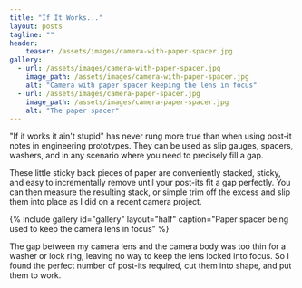 ```yaml
---
title: "If It Works..."
layout: posts
tagline: ""
header:
    teaser: /assets/images/camera-with-paper-spacer.jpg
gallery:
  - url: /assets/images/camera-with-paper-spacer.jpg
    image_path: /assets/images/camera-with-paper-spacer.jpg
    alt: "Camera with paper spacer keeping the lens in focus"
  - url: /assets/images/camera-paper-spacer.jpg
    image_path: /assets/images/camera-paper-spacer.jpg
    alt: "The paper spacer"
---
```


"If it works it ain't stupid" has never rung more true than when using post-it notes in engineering prototypes. They can be used as slip gauges, spacers, washers, and in any scenario where you need to precisely fill a gap.  

These little sticky back pieces of paper are conveniently stacked, sticky, and easy to incrementally remove until your post-its fit a gap perfectly. You can then measure the resulting stack, or simple trim off the excess and slip them into place as I did on a recent camera project.

{% include gallery id="gallery" layout="half" caption="Paper spacer being used to keep the camera lens in focus" %}

The gap between my camera lens and the camera body was too thin for a washer or lock ring, leaving no way to keep the lens locked into focus. So I found the perfect number of post-its required, cut them into shape, and put them to work.

